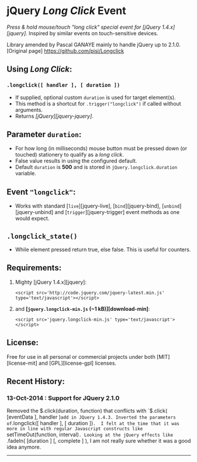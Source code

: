jQuery *Long Click* Event
=========================
*Press & hold mouse/touch "long click" special event for [jQuery 1.4.x][jquery]*.
Inspired by similar events on touch-sensitive devices.

Library amended by Pascal GANAYE mainly to handle jQuery up to 2.1.0.
[Original page] https://github.com/pisi/Longclick


Using *Long Click*:
-------------------

### `.longclick([ handler ], [ duration ])`
* If supplied, optional custom `duration` is used for target element(s).
* This method is a shortcut for `.trigger("longclick")` if called without arguments.
* Returns *[jQuery][jquery-jquery]*.


Parameter `duration`:
---------------------

* For how long (in milliseconds) mouse button must be pressed down (or touched) stationery to qualify as a *long click*.
* False value results in using the configured default.
* Default `duration` is **500** and is stored in `jQuery.longclick.duration` variable.


Event `"longclick"`:
--------------------

* Works with standard [`live`][jquery-live], [`bind`][jquery-bind], [`unbind`][jquery-unbind] and [`trigger`][jquery-trigger] event methods as one would expect.

##  `.longclick_state()`
* While element pressed return true, else false. This is useful for counters.

Requirements:
-------------

1. Mighty [jQuery 1.4.x][jquery]:

    `<script src='http://code.jquery.com/jquery-latest.min.js' type='text/javascript'></script>`

2. and **[`jquery.longclick-min.js` (~1 kB)][download-min]**:

    `<script src='jquery.longclick-min.js' type='text/javascript'></script>`


License:
--------

Free for use in all personal or commercial projects under both [MIT][license-mit] and [GPL][license-gpl] licenses.


Recent History:
-------
### 13-Oct-2014 : Support for JQuery 2.1.0
Removed the $.click(duration, function) that conflicts with `$.click( [eventData ], handler )` add in JQuery 1.4.3.
Inverted the parameters of `.longclick([ handler ], [ duration ])`. 
I felt at the time that it was more in line with regular Javascript constructs like `setTimeOut(function, interval)`.
Looking at the jQuery effects like `.fadeIn( [duration ] [, complete ] ), I am not really sure whether it was a good idea anymore.

---

